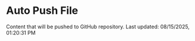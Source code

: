 # Auto Push File

Content that will be pushed to GitHub repository.
Last updated: 08/15/2025, 01:20:31 PM